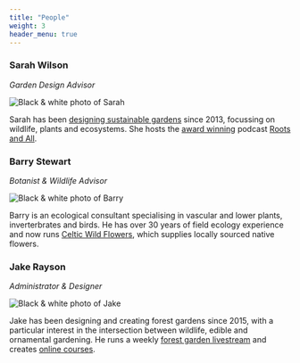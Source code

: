 ```yaml
---
title: "People"
weight: 3
header_menu: true
---
```


### Sarah Wilson 

_Garden Design Advisor_

<div class="media">
  <img class="media-figure" src="https://res.cloudinary.com/growdigital/image/upload/w_100,h_100,c_thumb,g_face,r_10/v1612825034/sarah-square.png" alt="Black & white photo of Sarah">
  <p class="media-body">Sarah has been <a href="https://www.wilsonvokins.com/">designing sustainable gardens</a> since 2013, focussing on wildlife, plants and ecosystems. She hosts the <a href="https://www.gardenmediaguild.co.uk/awards/winners-2019">award winning</a> podcast <a href="https://rootsandall.co.uk/thepodcast/">Roots and All</a>.</p>
</div>

### Barry Stewart

_Botanist & Wildlife Advisor_

<div class="media">
  <img class="media-figure" src="https://res.cloudinary.com/growdigital/image/upload/w_100,h_100,c_thumb,g_face,r_10/v1612825034/barry-square.png" alt="Black & white photo of Barry">
  <p class="media-body">Barry is an ecological consultant specialising in vascular and lower plants, inverterbrates and birds. He has over 30 years of field ecology experience and now runs <a href="https://celticwildflowers.co.uk/">Celtic Wild Flowers</a>, which supplies locally sourced native flowers.</p>
</div>

### Jake Rayson

_Administrator & Designer_

<div class="media">
  <img class="media-figure" src="https://res.cloudinary.com/growdigital/image/upload/w_100,h_100,c_thumb,g_face,r_10/v1612825034/jake-square.png" alt="Black & white photo of Jake">
  <p class="media-body">Jake has been designing and creating forest gardens since 2015, with a particular interest in the intersection between wildlife, edible and ornamental gardening. He runs a weekly <a href="">forest garden livestream</a> and creates <a href="https://www.udemy.com/course/the-backyard-forest/">online courses</a>.</p>
</div>
